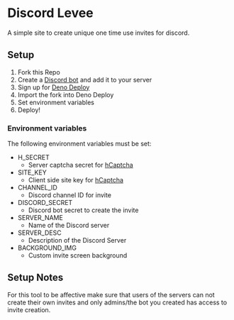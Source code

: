 # Discord Levee

A simple site to create unique one time use invites for discord.

## Setup

1. Fork this Repo
2. Create a [Discord bot](https://discord.com/developers/applications) and add it to your server
3. Sign up for [Deno Deploy](https://deno.com/deploy)
4. Import the fork into Deno Deploy
5. Set environment variables
6. Deploy!

### Environment variables

The following environment variables must be set:

* H_SECRET
  * Server captcha secret for [hCaptcha](https://www.hcaptcha.com/)
* SITE_KEY
  * Client side site key for [hCaptcha](https://www.hcaptcha.com/)
* CHANNEL_ID
  * Discord channel ID for invite
* DISCORD_SECRET
  * Discord bot secret to create the invite
* SERVER_NAME
  * Name of the Discord server
* SERVER_DESC
  * Description of the Discord Server
* BACKGROUND_IMG
  * Custom invite screen background

## Setup Notes

For this tool to be affective make sure that users of the servers can not create their own invites and only admins/the bot you created has access to invite creation.